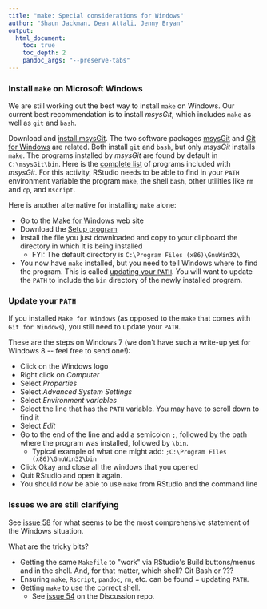 ```yaml
---
title: "make: Special considerations for Windows"
author: "Shaun Jackman, Dean Attali, Jenny Bryan"
output:
  html_document:
    toc: true
    toc_depth: 2
    pandoc_args: "--preserve-tabs"
---
```


### Install `make` on Microsoft Windows

We are still working out the best way to install `make` on Windows. Our current best recommendation is to install *msysGit*, which includes `make` as well as `git` and `bash`.

Download and [install msysGit](https://github.com/msysgit/msysgit/releases/download/Git-1.9.4-preview20140929/msysGit-netinstall-1.9.4-preview20140929.exe). The two software packages [msysGit](https://github.com/msysgit/msysgit) and [Git for Windows](http://msysgit.github.io/) are related. Both install `git` and `bash`, but only *msysGit* installs `make`. The programs installed by *msysGit* are found by default in `C:\msysGit\bin`. Here is the [complete list](https://github.com/msysgit/msysgit/tree/master/bin) of programs included with *msysGit*. For this activity, RStudio needs to be able to find in your `PATH` environment variable the program `make`, the shell `bash`, other utilities like `rm` and `cp`, and `Rscript`.

Here is another alternative for installing `make` alone:

  * Go to the [Make for Windows](http://gnuwin32.sourceforge.net/packages/make.htm) web site
  * Download the [Setup program](http://gnuwin32.sourceforge.net/downlinks/make.php)
  * Install the file you just downloaded and copy to your clipboard the directory in which it is being installed
    - FYI: The default directory is `C:\Program Files (x86)\GnuWin32\`
  * You now have `make` installed, but you need to tell Windows where to find the program. This is called [updating your `PATH`](https://www.google.ca/webhp?sourceid=chrome-instant&ion=1&espv=2&ie=UTF-8#q=windows%20update%20path%20variable). You will want to update the `PATH` to include the `bin` directory of the newly installed program.

### Update your `PATH`

If you installed `Make for Windows` (as opposed to the `make` that comes with `Git for Windows`), you still need to update your `PATH`.

These are the steps on Windows 7 (we don't have such a write-up yet for Windows 8 -- feel free to send one!):

  * Click on the Windows logo
  * Right click on *Computer*
  * Select *Properties*
  * Select *Advanced System Settings*
  * Select *Environment variables*
  * Select the line that has the `PATH` variable. You may have to scroll down to find it
  * Select *Edit*
  * Go to the end of the line and add a semicolon `;`, followed by the path where the program was installed, followed by `\bin`.
    - Typical example of what one might add: `;C:\Program Files (x86)\GnuWin32\bin`
  * Click Okay and close all the windows that you opened
  * Quit RStudio and open it again.
  * You should now be able to use `make` from RStudio and the command line

### Issues we are still clarifying

See [issue 58](https://github.com/STAT545-UBC/Discussion/issues/58) for what seems to be the most comprehensive statement of the Windows situation.

What are the tricky bits?

  * Getting the same `Makefile` to "work" via RStudio's Build buttons/menus and in the shell. And, for that matter, which shell? Git Bash or ???
  * Ensuring `make`, `Rscript`, `pandoc`, `rm`, etc. can be found = updating `PATH`.
  * Getting `make` to use the correct shell.
    - See [issue 54](https://github.com/STAT545-UBC/Discussion/issues/54) on the Discussion repo.
